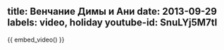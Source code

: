 title: Венчание Димы и Ани
date: 2013-09-29
labels: video, holiday
youtube-id: SnuLYj5M7tI
---

{{ embed_video() }}
